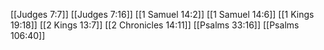 [[Judges 7:7]]
[[Judges 7:16]]
[[1 Samuel 14:2]]
[[1 Samuel 14:6]]
[[1 Kings 19:18]]
[[2 Kings 13:7]]
[[2 Chronicles 14:11]]
[[Psalms 33:16]]
[[Psalms 106:40]]
